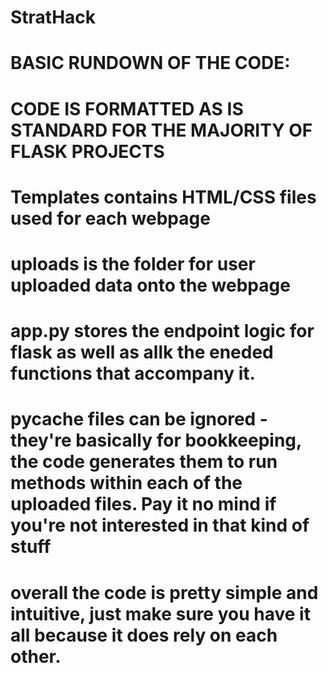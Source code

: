 # StratHack
# BASIC RUNDOWN OF THE CODE:
# CODE IS FORMATTED AS IS STANDARD FOR THE MAJORITY OF FLASK PROJECTS
# Templates contains HTML/CSS files used for each webpage
# uploads is the folder for user uploaded data onto the webpage
# app.py stores the endpoint logic for flask as well as allk the eneded functions that accompany it.
# pycache files can be ignored - they're basically for bookkeeping, the code generates them to run methods within each of the uploaded files. Pay it no mind if you're not interested in that kind of stuff
# overall the code is pretty simple and intuitive, just make sure you have it all because it does rely on each other. 
